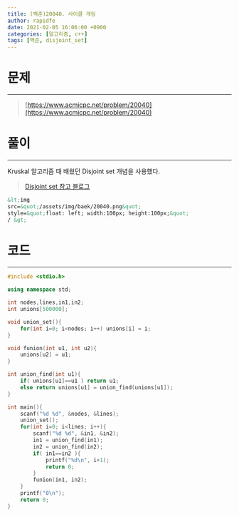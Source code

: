 ```yaml
---
title: (백준)20040. 사이클 게임
author: rapidfe
date: 2021-02-05 16:06:00 +0900
categories: [알고리즘, c++]
tags: [백준, disjoint_set]
---
```


# 문제

---

> [https://www.acmicpc.net/problem/20040](https://www.acmicpc.net/problem/20040)



# 풀이

---

Kruskal 알고리즘 때 배웠던 Disjoint set 개념을 사용했다.

> [Disjoint set 참고 블로그](https://gmlwjd9405.github.io/2018/08/31/algorithm-union-find.html)

```HTML
&lt;img
src=&quot;/assets/img/baek/20040.png&quot;
style=&quot;float: left; width:100px; height:100px;&quot;
/ &gt;
```



# 코드

---

```c++
#include <stdio.h>

using namespace std;

int nodes,lines,in1,in2;
int unions[500000];

void union_set(){
    for(int i=0; i<nodes; i++) unions[i] = i;
}

void funion(int u1, int u2){
    unions[u2] = u1;
}

int union_find(int u1){
    if( unions[u1]==u1 ) return u1;
    else return unions[u1] = union_find(unions[u1]);
}

int main(){
    scanf("%d %d", &nodes, &lines);
    union_set();
    for(int i=0; i<lines; i++){
        scanf("%d %d", &in1, &in2);
        in1 = union_find(in1);
        in2 = union_find(in2);
        if( in1==in2 ){
            printf("%d\n", i+1);
            return 0;
        }
        funion(in1, in2);
    }
    printf("0\n");
    return 0;
}
```